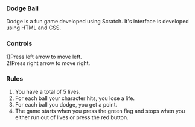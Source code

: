 ### Dodge Ball
Dodge is a fun game developed using Scratch. It's interface is developed using HTML and CSS.

### Controls
 1)Press left arrow to move left.\
 2)Press right arrow to move right.

### Rules
1) You have a total of 5 lives. 
2)  For each ball your character hits, you lose a life.
3) For each ball you dodge, you get a point.
4) The game starts when you press the green flag and stops when you either run out of lives or press the red button.



